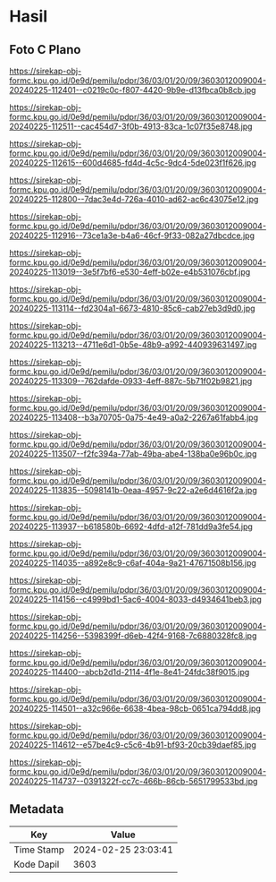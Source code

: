 # Hasil

## Foto C Plano

https://sirekap-obj-formc.kpu.go.id/0e9d/pemilu/pdpr/36/03/01/20/09/3603012009004-20240225-112401--c0219c0c-f807-4420-9b9e-d13fbca0b8cb.jpg

https://sirekap-obj-formc.kpu.go.id/0e9d/pemilu/pdpr/36/03/01/20/09/3603012009004-20240225-112511--cac454d7-3f0b-4913-83ca-1c07f35e8748.jpg

https://sirekap-obj-formc.kpu.go.id/0e9d/pemilu/pdpr/36/03/01/20/09/3603012009004-20240225-112615--600d4685-fd4d-4c5c-9dc4-5de023f1f626.jpg

https://sirekap-obj-formc.kpu.go.id/0e9d/pemilu/pdpr/36/03/01/20/09/3603012009004-20240225-112800--7dac3e4d-726a-4010-ad62-ac6c43075e12.jpg

https://sirekap-obj-formc.kpu.go.id/0e9d/pemilu/pdpr/36/03/01/20/09/3603012009004-20240225-112916--73ce1a3e-b4a6-46cf-9f33-082a27dbcdce.jpg

https://sirekap-obj-formc.kpu.go.id/0e9d/pemilu/pdpr/36/03/01/20/09/3603012009004-20240225-113019--3e5f7bf6-e530-4eff-b02e-e4b531076cbf.jpg

https://sirekap-obj-formc.kpu.go.id/0e9d/pemilu/pdpr/36/03/01/20/09/3603012009004-20240225-113114--fd2304a1-6673-4810-85c6-cab27eb3d9d0.jpg

https://sirekap-obj-formc.kpu.go.id/0e9d/pemilu/pdpr/36/03/01/20/09/3603012009004-20240225-113213--4711e6d1-0b5e-48b9-a992-440939631497.jpg

https://sirekap-obj-formc.kpu.go.id/0e9d/pemilu/pdpr/36/03/01/20/09/3603012009004-20240225-113309--762dafde-0933-4eff-887c-5b71f02b9821.jpg

https://sirekap-obj-formc.kpu.go.id/0e9d/pemilu/pdpr/36/03/01/20/09/3603012009004-20240225-113408--b3a70705-0a75-4e49-a0a2-2267a61fabb4.jpg

https://sirekap-obj-formc.kpu.go.id/0e9d/pemilu/pdpr/36/03/01/20/09/3603012009004-20240225-113507--f2fc394a-77ab-49ba-abe4-138ba0e96b0c.jpg

https://sirekap-obj-formc.kpu.go.id/0e9d/pemilu/pdpr/36/03/01/20/09/3603012009004-20240225-113835--5098141b-0eaa-4957-9c22-a2e6d4616f2a.jpg

https://sirekap-obj-formc.kpu.go.id/0e9d/pemilu/pdpr/36/03/01/20/09/3603012009004-20240225-113937--b618580b-6692-4dfd-a12f-781dd9a3fe54.jpg

https://sirekap-obj-formc.kpu.go.id/0e9d/pemilu/pdpr/36/03/01/20/09/3603012009004-20240225-114035--a892e8c9-c6af-404a-9a21-47671508b156.jpg

https://sirekap-obj-formc.kpu.go.id/0e9d/pemilu/pdpr/36/03/01/20/09/3603012009004-20240225-114156--c4999bd1-5ac6-4004-8033-d4934641beb3.jpg

https://sirekap-obj-formc.kpu.go.id/0e9d/pemilu/pdpr/36/03/01/20/09/3603012009004-20240225-114256--5398399f-d6eb-42f4-9168-7c6880328fc8.jpg

https://sirekap-obj-formc.kpu.go.id/0e9d/pemilu/pdpr/36/03/01/20/09/3603012009004-20240225-114400--abcb2d1d-2114-4f1e-8e41-24fdc38f9015.jpg

https://sirekap-obj-formc.kpu.go.id/0e9d/pemilu/pdpr/36/03/01/20/09/3603012009004-20240225-114501--a32c966e-6638-4bea-98cb-0651ca794dd8.jpg

https://sirekap-obj-formc.kpu.go.id/0e9d/pemilu/pdpr/36/03/01/20/09/3603012009004-20240225-114612--e57be4c9-c5c6-4b91-bf93-20cb39daef85.jpg

https://sirekap-obj-formc.kpu.go.id/0e9d/pemilu/pdpr/36/03/01/20/09/3603012009004-20240225-114737--0391322f-cc7c-466b-86cb-5651799533bd.jpg


## Metadata

| Key        | Value               |
| ---------- | ------------------- |
| Time Stamp | 2024-02-25 23:03:41 |
| Kode Dapil | 3603                |



